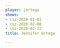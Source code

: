 ```yaml
---
player: jortega
shows:
- csz-2020-02-01
- csz-2020-02-08
- csz-2020-02-22
title: Jennifer Ortega

---
```

